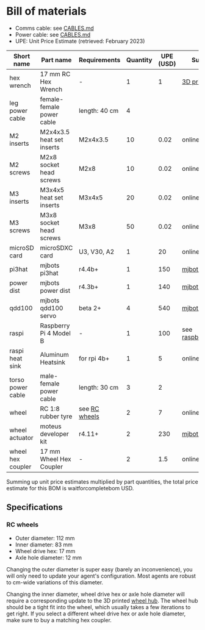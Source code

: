 # Bill of materials

* Comms cable: see [CABLES.md](CABLES.md)
* Power cable: see [CABLES.md](CABLES.md)
* UPE: Unit Price Estimate (retrieved: February 2023)

| Short name         | Part name                   | Requirements  | Quantity  | UPE (USD) | Suppliers     |
|--------------------|-----------------------------|---------------|-----------|-----------|---------------|
| hex wrench         | 17 mm RC Hex Wrench         | -             | 1         | 1         | [3D print](https://www.printables.com/model/59120-17mm-rc-hex-wrench/comments/151854) |
| leg power cable    | female-female power cable   | length: 40 cm | 4         |           | |
| M2 inserts         | M2x4x3.5 heat set inserts   | M2x4x3.5      | 10        | 0.02      | online retail |
| M2 screws          | M2x8 socket head screws     | M2x8          | 10        | 0.02      | online retail |
| M3 inserts         | M3x4x5 heat set inserts     | M3x4x5        | 20        | 0.02      | online retail |
| M3 screws          | M3x8 socket head screws     | M3x8          | 50        | 0.02      | online retail |
| microSD card       | microSDXC card              | U3, V30, A2   | 1         | 20        | online retail |
| pi3hat             | mjbots pi3hat               | r4.4b+        | 1         | 150       | [mjbots](https://mjbots.com/products/mjbots-pi3hat-r4-4b) |
| power dist         | mjbots power dist           | r4.3b+        | 1         | 140       | [mjbots](https://mjbots.com/products/mjbots-power-dist-r4-3b) |
| qdd100             | mjbots qdd100 servo         | beta 2+       | 4         | 540       | [mjbots](https://mjbots.com/products/qdd100-beta-3) |
| raspi              | Raspberry Pi 4 Model B      | -             | 1         | 100       | see [raspberrypi.com](https://www.raspberrypi.com/products/raspberry-pi-4-model-b/#find-reseller) |
| raspi heat sink    | Aluminum Heatsink           | for rpi 4b+   | 1         | 5         | online retail |
| torso power cable  | male-female power cable     | length: 30 cm | 3         | 2         | |
| wheel              | RC 1:8 rubber tyre          | see [RC wheels](#rc-wheels) | 2 | 7   | online retail |
| wheel actuator     | moteus developer kit        | r4.11+        | 2         | 230       | [mjbots](https://mjbots.com/products/moteus-r4-11-developer-kit) |
| wheel hex coupler  | 17 mm Wheel Hex Coupler     | -             | 2         | 1.5       | online retail |

Summing up unit price estimates multiplied by part quantities, the total price estimate for this BOM is waitforcompletebom USD.

## Specifications

### RC wheels

* Outer diameter: 112 mm
* Inner diameter: 83 mm
* Wheel drive hex: 17 mm
* Axle hole diameter: 12 mm

Changing the outer diameter is super easy (barely an inconvenience), you will only need to update your agent's configuration. Most agents are robust to cm-wide variations of this diameter.

Changing the inner diameter, wheel drive hex or axle hole diameter will require a corresponding update to the 3D printed [wheel hub](3d_printing/legs/hollow/wheel_hub_v6.3mf). The wheel hub should be a tight fit into the wheel, which usually takes a few iterations to get right. If you select a different wheel drive hex or axle hole diameter, make sure to buy a matching hex coupler.
